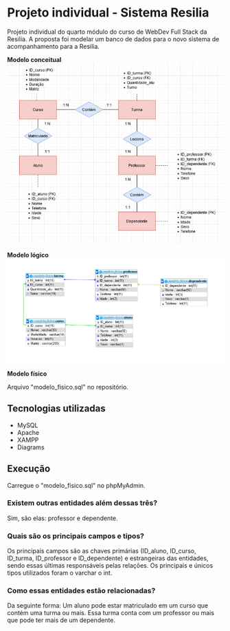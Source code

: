 # Projeto individual - Sistema Resilia
Projeto individual do quarto módulo do curso de WebDev Full Stack da Resilia. A proposta foi modelar um banco de dados para o novo sistema de acompanhamento para a Resilia.

**Modelo conceitual**
![MC](./img/Modelo_conceitual.png)

**Modelo lógico**
![ML](./img/Modelo_lógico.png)

**Modelo físico**

Arquivo "modelo_fisico.sql" no repositório.

## Tecnologias utilizadas
- MySQL
- Apache
- XAMPP
- Diagrams

## Execução
Carregue o "modelo_fisico.sql" no phpMyAdmin.

### Existem outras entidades além dessas três?
Sim, são elas: professor e dependente.

### Quais são os principais campos e tipos?
Os principais campos são as chaves primárias (ID_aluno, ID_curso, ID_turma, ID_professor e ID_dependente) e estrangeiras das entidades, sendo essas últimas responsáveis pelas relações. Os principais e únicos tipos utilizados foram o varchar o int.

### Como essas entidades estão relacionadas?
Da seguinte forma: Um aluno pode estar matriculado em um curso que contém uma turma ou mais. Essa turma conta com um professor ou mais que pode ter mais de um dependente.
